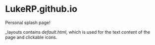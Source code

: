 # LukeRP.github.io
Personal splash page!  
  
\_layouts contains _default.html_, which is used for the text content of the page and clickable icons. 


